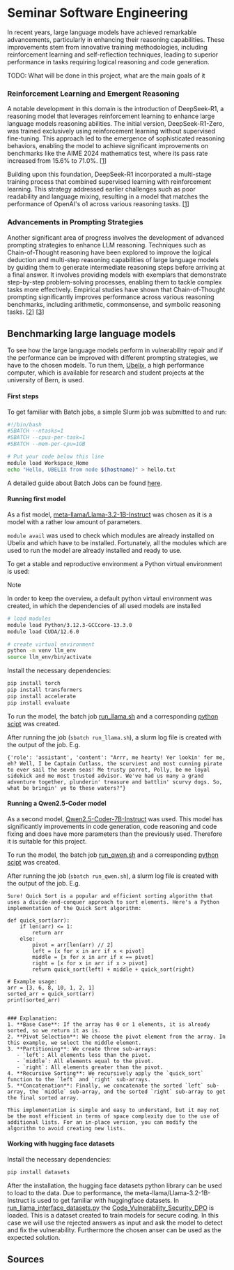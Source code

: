 # Seminar Software Engineering

In recent years, large language models have achieved remarkable advancements, particularly in enhancing their reasoning capabilities. These improvements stem from innovative training methodologies, including reinforcement learning and self-reflection techniques, leading to superior performance in tasks requiring logical reasoning and code generation.

TODO: What will be done in this project, what are the main goals of it

### Reinforcement Learning and Emergent Reasoning
A notable development in this domain is the introduction of DeepSeek-R1, a reasoning model that leverages reinforcement learning to enhance large language models reasoning abilities. The initial version, DeepSeek-R1-Zero, was trained exclusively using reinforcement learning without supervised fine-tuning. This approach led to the emergence of sophisticated reasoning behaviors, enabling the model to achieve significant improvements on benchmarks like the AIME 2024 mathematics test, where its pass rate increased from 15.6% to 71.0%. [[1][1]]

Building upon this foundation, DeepSeek-R1 incorporated a multi-stage training process that combined supervised learning with reinforcement learning. This strategy addressed earlier challenges such as poor readability and language mixing, resulting in a model that matches the performance of OpenAI's o1 across various reasoning tasks. [[1][1]]

### Advancements in Prompting Strategies
Another significant area of progress involves the development of advanced prompting strategies to enhance LLM reasoning. Techniques such as Chain-of-Thought reasoning have been explored to improve the logical deduction and multi-step reasoning capabilities of large language models by guiding them to generate intermediate reasoning steps before arriving at a final answer. It involves providing models with exemplars that demonstrate step-by-step problem-solving processes, enabling them to tackle complex tasks more effectively. Empirical studies have shown that Chain-of-Thought prompting significantly improves performance across various reasoning benchmarks, including arithmetic, commonsense, and symbolic reasoning tasks. [[2][2]] [[3][3]]

## Benchmarking large language models
To see how the large language models perform in vulnerability repair and if the performance can be improved with different prompting strategies, we have to the chosen models. To run them, [Ubelix](https://hpc-unibe-ch.github.io/), a high performance computer, which is available for research and student projects at the university of Bern, is used.

#### First steps
To get familiar with Batch jobs, a simple Slurm job was submitted to and run:
```Bash
#!/bin/bash
#SBATCH --ntasks=1
#SBATCH --cpus-per-task=1
#SBATCH --mem-per-cpu=1GB

# Put your code below this line
module load Workspace_Home
echo "Hello, UBELIX from node $(hostname)" > hello.txt
```
A detailed guide about Batch Jobs can be found [here](https://help.jasmin.ac.uk/docs/batch-computing/).

#### Running first model
As a fist model, [meta-llama/Llama-3.2-1B-Instruct](https://huggingface.co/meta-llama/Llama-3.2-1B-Instruct) was chosen as it is a model with a rather low amount of parameters.

`module avail` was used to check which modules are already installed on Ubelix and which have to be installed. Fortunately, all the modules which are used to run the model are already installed and ready to use.

To get a stable and reproductive environment a Python virtual environment is used:

> [!NOTE]  
> In order to keep the overview, a default python virtaul environment was created, in which the dependencies of all used models are installed 

```Bash
# load modules
module load Python/3.12.3-GCCcore-13.3.0
module load CUDA/12.6.0

# create virtual environment
python -m venv llm_env
source llm_env/bin/activate
```

Install the necessary dependencies:
```Bash
pip install torch
pip install transformers
pip install accelerate
pip install evaluate
```

To run the model, the batch job [run_llama.sh](first_model/run_llama.sh) and a corresponding [python scipt](first_model/run_llama_inference.py) was created.

After running the job (`sbatch run_llama.sh`), a slurm log file is created with the output of the job. E.g. 
```
{'role': 'assistant', 'content': "Arrr, me hearty! Yer lookin' fer me, eh? Well, I be Captain Cutlass, the scurviest and most cunning pirate to ever sail the seven seas! Me trusty parrot, Polly, be me loyal sidekick and me most trusted advisor. We've had us many a grand adventure together, plunderin' treasure and battlin' scurvy dogs. So, what be bringin' ye to these waters?"}
```

#### Running a Qwen2.5-Coder model
As a second model, [Qwen2.5-Coder-7B-Instruct](https://huggingface.co/Qwen/Qwen2.5-Coder-7B-Instruct) was used. This model has significantly improvements in code generation, code reasoning and code fixing and does have more parameters than the previously used. Therefore it is suitable for this project.


To run the model, the batch job [run_qwen.sh](first_model/run_qwen.sh) and a corresponding [python scipt](qwen/run_qwen_inference.py) was created.

After running the job (`sbatch run_qwen.sh`), a slurm log file is created with the output of the job. E.g. 

```
Sure! Quick Sort is a popular and efficient sorting algorithm that uses a divide-and-conquer approach to sort elements. Here's a Python implementation of the Quick Sort algorithm:

def quick_sort(arr):
    if len(arr) <= 1:
        return arr
    else:
        pivot = arr[len(arr) // 2]
        left = [x for x in arr if x < pivot]
        middle = [x for x in arr if x == pivot]
        right = [x for x in arr if x > pivot]
        return quick_sort(left) + middle + quick_sort(right)

# Example usage:
arr = [3, 6, 8, 10, 1, 2, 1]
sorted_arr = quick_sort(arr)
print(sorted_arr)


### Explanation:
1. **Base Case**: If the array has 0 or 1 elements, it is already sorted, so we return it as is.
2. **Pivot Selection**: We choose the pivot element from the array. In this example, we select the middle element.
3. **Partitioning**: We create three sub-arrays:
   - `left`: All elements less than the pivot.
   - `middle`: All elements equal to the pivot.
   - `right`: All elements greater than the pivot.
4. **Recursive Sorting**: We recursively apply the `quick_sort` function to the `left` and `right` sub-arrays.
5. **Concatenation**: Finally, we concatenate the sorted `left` sub-array, the `middle` sub-array, and the sorted `right` sub-array to get the final sorted array.

This implementation is simple and easy to understand, but it may not be the most efficient in terms of space complexity due to the use of additional lists. For an in-place version, you can modify the algorithm to avoid creating new lists.

```

#### Working with hugging face datasets
Install the necessary dependencies:
```Bash
pip install datasets
```
After the installation, the hugging face datasets python library can be used to load to the data. Due to performance, the meta-llama/Llama-3.2-1B-Instruct is used to get familiar with huggingface datasets. 
In [run_llama_interface_datasets.py](fist_model/run_llama_interface_datasets.py) the [Code_Vulnerability_Security_DPO](https://huggingface.co/datasets/CyberNative/Code_Vulnerability_Security_DPO) is loaded. This is a dataset created to train models for secure coding. In this case we will use the rejected answers as input and ask the model to detect and fix the vulnerability. Furthermore the chosen anser can be used as the expected solution.



## Sources
[1]: https://arxiv.org/abs/2501.12948
[2]: https://www.arxiv.org/abs/2502.03671
[3]: https://arxiv.org/abs/2201.11903
